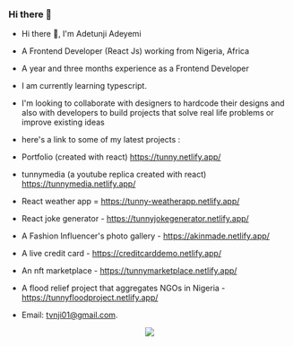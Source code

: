 ### Hi there 👋

<!--
**tunny17/Tunny17** is a ✨ _special_ ✨ repository because its `README.md` (this file) appears on your GitHub profile.

Here are some ideas to get you started:

- 🔭 I’m currently working on ...
- 🌱 I’m currently learning ...
- 👯 I’m looking to collaborate on ...
- 🤔 I’m looking for help with ...
- 💬 Ask me about ...
- 📫 How to reach me: ...
- 😄 Pronouns: ...
- ⚡ Fun fact: ...
-->



- Hi there 👋, I'm Adetunji Adeyemi
- A Frontend Developer (React Js) working from Nigeria, Africa  
- A year and three months experience as a Frontend Developer
- I am currently learning typescript.
- I'm looking to collaborate with designers to hardcode their designs and also with developers to build projects that solve real life problems or improve existing ideas
- here's a link to some of my latest projects :

 - Portfolio (created with react) https://tunny.netlify.app/
 
 - tunnymedia (a youtube replica created with react)  https://tunnymedia.netlify.app/
 
 - React weather app = https://tunny-weatherapp.netlify.app/
 
 - React joke generator - https://tunnyjokegenerator.netlify.app/
 
 - A Fashion Influencer's photo gallery - https://akinmade.netlify.app/
 
 - A live credit card - https://creditcarddemo.netlify.app/
 
 - An nft marketplace - https://tunnymarketplace.netlify.app/
 
 - A flood relief project that aggregates NGOs in Nigeria - https://tunnyfloodproject.netlify.app/
 







- Email: tvnji01@gmail.com.


<p align="center">
    <a href="https://git.io/streak-stats"><img src="https://streak-stats.demolab.com?user=DenverCoder1"/></a>
</p>
